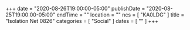 +++
date = "2020-08-26T19:00:00-05:00"
publishDate = "2020-08-25T19:00:00-05:00"
endTime = ""
location = ""
ncs = [ "KA0LDG" ]
title = "Isolation Net 0826"
categories = [ "Social" ]
dates = [ "" ]
+++
